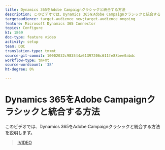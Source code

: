 ```yaml
---
title: Dynamics 365をAdobe Campaignクラシックと統合する方法
description: このビデオでは、Dynamics 365をAdobe Campaignクラシックと統合する方法を説明します。
targetaudience: target-audience new;target-audience ongoing
feature: Microsoft Dynamics 365 Connector
topics: Configure
kt: 1869
doc-type: feature video
activity: setup
team: DOC
translation-type: tm+mt
source-git-commit: 10002032c983544a61397206c611fe88bee0abdc
workflow-type: tm+mt
source-wordcount: '38'
ht-degree: 0%

---
```



# Dynamics 365をAdobe Campaignクラシックと統合する方法

このビデオでは、Dynamics 365をAdobe Campaignクラシックと統合する方法を説明します。

>[!VIDEO](https://video.tv.adobe.com/v/23837?quality=12)
